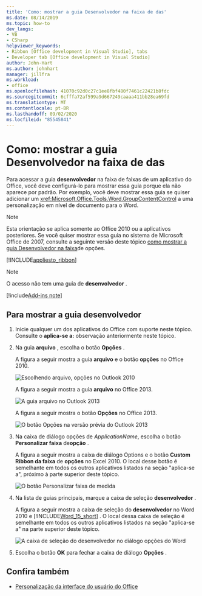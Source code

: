 ```yaml
---
title: 'Como: mostrar a guia Desenvolvedor na faixa de das'
ms.date: 08/14/2019
ms.topic: how-to
dev_langs:
- VB
- CSharp
helpviewer_keywords:
- Ribbon [Office development in Visual Studio], tabs
- Developer tab [Office development in Visual Studio]
author: John-Hart
ms.author: johnhart
manager: jillfra
ms.workload:
- office
ms.openlocfilehash: 41070c92d0c27c1ee8fbf480f7461c22421b8fdc
ms.sourcegitcommit: 6cfffa72af599a9d667249caaaa411bb28ea69fd
ms.translationtype: MT
ms.contentlocale: pt-BR
ms.lasthandoff: 09/02/2020
ms.locfileid: "85545841"
---
```

# <a name="how-to-show-the-developer-tab-on-the-ribbon"></a>Como: mostrar a guia Desenvolvedor na faixa de das
  Para acessar a guia **desenvolvedor** na faixa de faixas de um aplicativo do Office, você deve configurá-lo para mostrar essa guia porque ela não aparece por padrão. Por exemplo, você deve mostrar essa guia se quiser adicionar um <xref:Microsoft.Office.Tools.Word.GroupContentControl> a uma personalização em nível de documento para o Word.

> [!NOTE]
> Esta orientação se aplica somente ao Office 2010 ou a aplicativos posteriores. Se você quiser mostrar essa guia no sistema de Microsoft Office de 2007, consulte a seguinte versão deste tópico [como mostrar a guia Desenvolvedor na faixa](https://web.archive.org/web/20140303033431/msdn.microsoft.com/library/bb608625(v=vs.90).aspx
)de opções.

 [!INCLUDE[appliesto_ribbon](../vsto/includes/appliesto-ribbon-md.md)]

> [!NOTE]
> O acesso não tem uma guia de **desenvolvedor** .

[!include[Add-ins note](includes/addinsnote.md)]

## <a name="to-show-the-developer-tab"></a>Para mostrar a guia desenvolvedor

1. Inicie qualquer um dos aplicativos do Office com suporte neste tópico. Consulte o **aplica-se a:** observação anteriormente neste tópico.

2. Na guia **arquivo** , escolha o botão **Opções** .

     A figura a seguir mostra a guia **arquivo** e o botão **opções** no Office 2010.

     ![Escolhendo arquivo, opções no Outlook 2010](../vsto/media/vsto-office-file-tab.png "Escolhendo arquivo, opções no Outlook 2010")

     A figura a seguir mostra a guia **arquivo** no Office 2013.

     ![A guia arquivo no Outlook 2013](../vsto/media/vsto-office2013-filetab.png "A guia arquivo no Outlook 2013")

     A figura a seguir mostra o botão **Opções** no Office 2013.

     ![O botão Opções na versão prévia do Outlook 2013](../vsto/media/vsto-office2013-optionsbutton.png "O botão Opções na versão prévia do Outlook 2013")

3. Na caixa de diálogo opções de _ApplicationName_, escolha o botão **Personalizar faixa** de**opção** .

     A figura a seguir mostra a caixa de diálogo Options e o botão **Custom Ribbon da faixa** de **opções** no Excel 2010. O local desse botão é semelhante em todos os outros aplicativos listados na seção "aplica-se a", próximo à parte superior deste tópico.

     ![O botão Personalizar faixa de medida](../vsto/media/vsto-office2010-customizeribbonbutton.png "O botão Personalizar faixa de medida")

4. Na lista de guias principais, marque a caixa de seleção **desenvolvedor** .

     A figura a seguir mostra a caixa de seleção do **desenvolvedor** no Word 2010 e [!INCLUDE[Word_15_short](../vsto/includes/word-15-short-md.md)] . O local dessa caixa de seleção é semelhante em todos os outros aplicativos listados na seção "aplica-se a" na parte superior deste tópico.

     ![A caixa de seleção do desenvolvedor no diálogo opções do Word](../vsto/media/vsto-office2010-developercheckbox.png "A caixa de seleção do desenvolvedor no diálogo opções do Word")

5. Escolha o botão **OK** para fechar a caixa de diálogo **Opções** .

## <a name="see-also"></a>Confira também
- [Personalização da interface do usuário do Office](../vsto/office-ui-customization.md)
